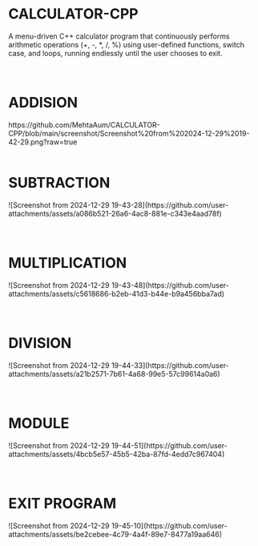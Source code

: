 # CALCULATOR-CPP
A menu-driven C++ calculator program that continuously performs arithmetic operations (+, -, *, /, %) using user-defined functions, switch case, and loops, running endlessly until the user chooses to exit.
<br>
<br>
<br>
<h1>ADDISION</h1>
https://github.com/MehtaAum/CALCULATOR-CPP/blob/main/screenshot/Screenshot%20from%202024-12-29%2019-42-29.png?raw=true
<br>
<br>
<h1>SUBTRACTION</h1>
![Screenshot from 2024-12-29 19-43-28](https://github.com/user-attachments/assets/a086b521-26a6-4ac8-881e-c343e4aad78f)
<br>
<br>
<br>
<h1>MULTIPLICATION</h1>
![Screenshot from 2024-12-29 19-43-48](https://github.com/user-attachments/assets/c5618686-b2eb-41d3-b44e-b9a456bba7ad)
<br>
<br>
<br>
<h1>DIVISION</h1>
![Screenshot from 2024-12-29 19-44-33](https://github.com/user-attachments/assets/a21b2571-7b61-4a68-99e5-57c99614a0a6)
<br>
<br>
<br>
<h1>MODULE</h1>
![Screenshot from 2024-12-29 19-44-51](https://github.com/user-attachments/assets/4bcb5e57-45b5-42ba-87fd-4edd7c967404)
<br>
<br>
<br>
<h1>EXIT PROGRAM</h1>
![Screenshot from 2024-12-29 19-45-10](https://github.com/user-attachments/assets/be2cebee-4c79-4a4f-89e7-8477a19aa646)
